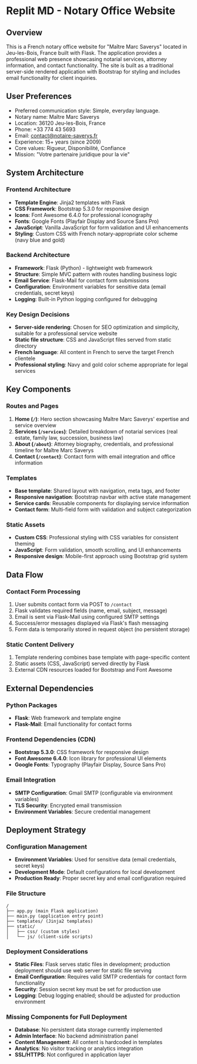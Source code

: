 # Replit MD - Notary Office Website

## Overview

This is a French notary office website for "Maître Marc Saverys" located in Jeu-les-Bois, France built with Flask. The application provides a professional web presence showcasing notarial services, attorney information, and contact functionality. The site is built as a traditional server-side rendered application with Bootstrap for styling and includes email functionality for client inquiries.

## User Preferences

- Preferred communication style: Simple, everyday language.
- Notary name: Maître Marc Saverys
- Location: 36120 Jeu-les-Bois, France
- Phone: +33 774 43 5693
- Email: contact@notaire-saverys.fr
- Experience: 15+ years (since 2009)
- Core values: Rigueur, Disponibilité, Confiance
- Mission: "Votre partenaire juridique pour la vie"

## System Architecture

### Frontend Architecture
- **Template Engine**: Jinja2 templates with Flask
- **CSS Framework**: Bootstrap 5.3.0 for responsive design
- **Icons**: Font Awesome 6.4.0 for professional iconography
- **Fonts**: Google Fonts (Playfair Display and Source Sans Pro)
- **JavaScript**: Vanilla JavaScript for form validation and UI enhancements
- **Styling**: Custom CSS with French notary-appropriate color scheme (navy blue and gold)

### Backend Architecture
- **Framework**: Flask (Python) - lightweight web framework
- **Structure**: Simple MVC pattern with routes handling business logic
- **Email Service**: Flask-Mail for contact form submissions
- **Configuration**: Environment variables for sensitive data (email credentials, secret keys)
- **Logging**: Built-in Python logging configured for debugging

### Key Design Decisions
- **Server-side rendering**: Chosen for SEO optimization and simplicity, suitable for a professional service website
- **Static file structure**: CSS and JavaScript files served from static directory
- **French language**: All content in French to serve the target French clientele
- **Professional styling**: Navy and gold color scheme appropriate for legal services

## Key Components

### Routes and Pages
1. **Home (`/`)**: Hero section showcasing Maître Marc Saverys' expertise and service overview
2. **Services (`/services`)**: Detailed breakdown of notarial services (real estate, family law, succession, business law)
3. **About (`/about`)**: Attorney biography, credentials, and professional timeline for Maître Marc Saverys
4. **Contact (`/contact`)**: Contact form with email integration and office information

### Templates
- **Base template**: Shared layout with navigation, meta tags, and footer
- **Responsive navigation**: Bootstrap navbar with active state management
- **Service cards**: Reusable components for displaying service information
- **Contact form**: Multi-field form with validation and subject categorization

### Static Assets
- **Custom CSS**: Professional styling with CSS variables for consistent theming
- **JavaScript**: Form validation, smooth scrolling, and UI enhancements
- **Responsive design**: Mobile-first approach using Bootstrap grid system

## Data Flow

### Contact Form Processing
1. User submits contact form via POST to `/contact`
2. Flask validates required fields (name, email, subject, message)
3. Email is sent via Flask-Mail using configured SMTP settings
4. Success/error messages displayed via Flask's flash messaging
5. Form data is temporarily stored in request object (no persistent storage)

### Static Content Delivery
1. Template rendering combines base template with page-specific content
2. Static assets (CSS, JavaScript) served directly by Flask
3. External CDN resources loaded for Bootstrap and Font Awesome

## External Dependencies

### Python Packages
- **Flask**: Web framework and template engine
- **Flask-Mail**: Email functionality for contact forms

### Frontend Dependencies (CDN)
- **Bootstrap 5.3.0**: CSS framework for responsive design
- **Font Awesome 6.4.0**: Icon library for professional UI elements
- **Google Fonts**: Typography (Playfair Display, Source Sans Pro)

### Email Integration
- **SMTP Configuration**: Gmail SMTP (configurable via environment variables)
- **TLS Security**: Encrypted email transmission
- **Environment Variables**: Secure credential management

## Deployment Strategy

### Configuration Management
- **Environment Variables**: Used for sensitive data (email credentials, secret keys)
- **Development Mode**: Default configurations for local development
- **Production Ready**: Proper secret key and email configuration required

### File Structure
```
/
├── app.py (main Flask application)
├── main.py (application entry point)
├── templates/ (Jinja2 templates)
├── static/
│   ├── css/ (custom styles)
│   └── js/ (client-side scripts)
```

### Deployment Considerations
- **Static Files**: Flask serves static files in development; production deployment should use web server for static file serving
- **Email Configuration**: Requires valid SMTP credentials for contact form functionality
- **Security**: Session secret key must be set for production use
- **Logging**: Debug logging enabled; should be adjusted for production environment

### Missing Components for Full Deployment
- **Database**: No persistent data storage currently implemented
- **Admin Interface**: No backend administration panel
- **Content Management**: All content is hardcoded in templates
- **Analytics**: No visitor tracking or analytics integration
- **SSL/HTTPS**: Not configured in application layer